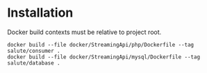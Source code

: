 # Installation

Docker build contexts must be relative to project root.

    docker build --file docker/StreamingApi/php/Dockerfile --tag salute/consumer .
    docker build --file docker/StreamingApi/mysql/Dockerfile --tag salute/database .
